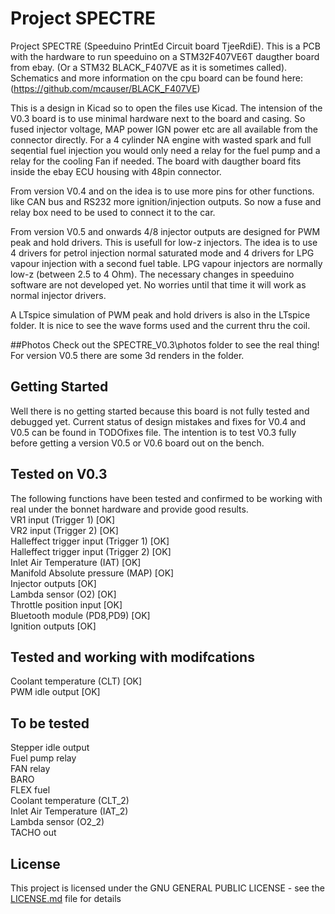 # Project SPECTRE
Project SPECTRE	(Speeduino PrintEd Circuit board TjeeRdiE). This is a PCB with the hardware to run speeduino on a STM32F407VE6T daugther board from ebay. (Or a STM32 BLACK_F407VE as it is sometimes called). Schematics and more information on the cpu board can be found here: (https://github.com/mcauser/BLACK_F407VE) 

This is a design in Kicad so to open the files use Kicad. The intension of the V0.3 board is to use minimal hardware next to the board and casing. So fused injector voltage, MAP power IGN power etc are all available from the connector directly. For a 4 cylinder NA engine with wasted spark and full seqential fuel injection you would only need a relay for the fuel pump and a relay for the cooling Fan if needed. The board with daugther board fits inside the ebay ECU housing with 48pin connector.

From version V0.4 and on the idea is to use more pins for other functions. like CAN bus and RS232 more ignition/injection outputs. So now a fuse and relay box need to be used to connect it to the car. 

From version V0.5 and onwards 4/8 injector outputs are designed for PWM peak and hold drivers. This is usefull for low-z injectors. The idea is to use 4 drivers for petrol injection normal saturated mode and 4 drivers for LPG vapour injection with a second fuel table. LPG vapour injectors are normally low-z (between 2.5 to 4 Ohm). The necessary changes in speeduino software are not developed yet. No worries until that time it will work as normal injector drivers. 

A LTspice simulation of PWM peak and hold drivers is also in the LTspice folder. It is nice to see the wave forms used and the current thru the coil.

##Photos
Check out the SPECTRE_V0.3\photos folder to see the real thing! For version V0.5 there are some 3d renders in the folder.

## Getting Started
Well there is no getting started because this board is not fully tested and debugged yet. Current status of design mistakes and fixes for V0.4 and V0.5 can be found in TODOfixes file. The intention is to test V0.3 fully before getting a version V0.5 or V0.6 board out on the bench. 

## Tested on V0.3
The following functions have been tested and confirmed to be working with real under the bonnet hardware and provide good results.<br/> 
VR1 input (Trigger 1) [OK] <br/> 
VR2 input (Trigger 2) [OK]<br/> 
Halleffect trigger input (Trigger 1) [OK]<br/>
Halleffect trigger input (Trigger 2) [OK]<br/>
Inlet Air Temperature (IAT) [OK]<br/>
Manifold Absolute pressure (MAP) [OK]<br/>
Injector outputs [OK]<br/>
Lambda sensor (O2) [OK]<br/>
Throttle position input [OK]<br/>
Bluetooth module (PD8,PD9) [OK]<br/>
Ignition outputs [OK]<br/> 

## Tested and working with modifcations
Coolant temperature (CLT) [OK]<br/>
PWM idle output [OK]<br/>

## To be tested
Stepper idle output<br/> 
Fuel pump relay <br/>
FAN relay <br/>
BARO <br/>
FLEX fuel <br/>
Coolant temperature (CLT_2) <br/>
Inlet Air Temperature (IAT_2) <br/>
Lambda sensor (O2_2) <br/>
TACHO out <br/>

## License
This project is licensed under the GNU GENERAL PUBLIC LICENSE - see the [LICENSE.md](LICENSE.md) file for details


